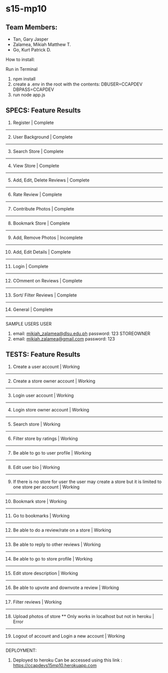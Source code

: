 # s15-mp10

## Team Members:

* Tan, Gary Jasper
* Zalamea, Mikiah Matthew T.
* Go, Kurt Patrick D.

How to install:

Run in Terminal
1. npm install
2. create a .env in the root with the contents:
    DBUSER=CCAPDEV
    DBPASS=CCAPDEV
3. run node app.js


SPECS: 
                            Feature                                                                                     Results
----------------------------------------------------------------------------------------------------------------------------------------------------------------
1. Register                                                                                     |             Complete
----------------------------------------------------------------------------------------------------------------------------------------------------------------
2. User Background                                                                              |             Complete
----------------------------------------------------------------------------------------------------------------------------------------------------------------
3. Search Store                                                                                 |             Complete
----------------------------------------------------------------------------------------------------------------------------------------------------------------
4. View Store                                                                                   |             Complete
----------------------------------------------------------------------------------------------------------------------------------------------------------------
5. Add, Edit, Delete Reviews                                                                    |             Complete
----------------------------------------------------------------------------------------------------------------------------------------------------------------
6. Rate Review                                                                                  |             Complete
----------------------------------------------------------------------------------------------------------------------------------------------------------------
7. Contribute Photos                                                                            |             Complete
----------------------------------------------------------------------------------------------------------------------------------------------------------------
8. Bookmark Store                                                                               |             Complete
----------------------------------------------------------------------------------------------------------------------------------------------------------------
9. Add, Remove Photos                                                                           |             Incomplete
----------------------------------------------------------------------------------------------------------------------------------------------------------------
10. Add, Edit Details                                                                           |             Complete
----------------------------------------------------------------------------------------------------------------------------------------------------------------
11. Login                                                                                       |             Complete
----------------------------------------------------------------------------------------------------------------------------------------------------------------
12. COmment on Reviews                                                                          |             Complete
----------------------------------------------------------------------------------------------------------------------------------------------------------------
13. Sort/ Filter Reviews                                                                        |             Complete
----------------------------------------------------------------------------------------------------------------------------------------------------------------
14. General                                                                                     |             Complete
----------------------------------------------------------------------------------------------------------------------------------------------------------------


SAMPLE USERS
USER
1.  email: mikiah_zalamea@dlsu.edu.ph
    password: 123
STOREOWNER
1.  email: mikiah.zalamea@gmail.com
    password: 123

TESTS:
                            Feature                                                                                     Results
----------------------------------------------------------------------------------------------------------------------------------------------------------------
1. Create a user account                                                                                    |           Working
----------------------------------------------------------------------------------------------------------------------------------------------------------------
2. Create a store owner account                                                                             |           Working
----------------------------------------------------------------------------------------------------------------------------------------------------------------
3. Login user account                                                                                       |           Working
----------------------------------------------------------------------------------------------------------------------------------------------------------------
4. Login store owner account                                                                                |           Working
----------------------------------------------------------------------------------------------------------------------------------------------------------------
5. Search store                                                                                             |           Working
----------------------------------------------------------------------------------------------------------------------------------------------------------------
6. Filter store by ratings                                                                                  |           Working
----------------------------------------------------------------------------------------------------------------------------------------------------------------
7. Be able to go to user profile                                                                            |           Working
----------------------------------------------------------------------------------------------------------------------------------------------------------------
8. Edit user bio                                                                                            |           Working
----------------------------------------------------------------------------------------------------------------------------------------------------------------
9. If there is no store for user the user may create a store but it is limited to one store per account     |           Working
----------------------------------------------------------------------------------------------------------------------------------------------------------------
10. Bookmark store                                                                                          |           Working
----------------------------------------------------------------------------------------------------------------------------------------------------------------
11. Go to bookmarks                                                                                         |           Working
----------------------------------------------------------------------------------------------------------------------------------------------------------------
12. Be able to do a review/rate on a store                                                                  |           Working
----------------------------------------------------------------------------------------------------------------------------------------------------------------
13. Be able to reply to other reviews                                                                       |           Working
----------------------------------------------------------------------------------------------------------------------------------------------------------------
14. Be able to go to store profile                                                                          |           Working
----------------------------------------------------------------------------------------------------------------------------------------------------------------
15. Edit store description                                                                                  |           Working
----------------------------------------------------------------------------------------------------------------------------------------------------------------
16. Be able to upvote and downvote a review                                                                 |           Working
----------------------------------------------------------------------------------------------------------------------------------------------------------------
17. Filter reviews                                                                                          |           Working
----------------------------------------------------------------------------------------------------------------------------------------------------------------
18. Upload photos of store ** Only works in localhost but not in heroku                                      |           Error
----------------------------------------------------------------------------------------------------------------------------------------------------------------
19. Logout of account and Login a new account                                                               |           Working
----------------------------------------------------------------------------------------------------------------------------------------------------------------

DEPLOYMENT:
1.  Deployed to heroku 
    Can be accessed using this link : https://ccapdevs15mp10.herokuapp.com